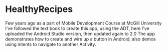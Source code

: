 # HealthyRecipes
Few years ago as a part of Mobile Development Course at McGill University I've followed the text book to create this app, using the ADT, here I've uploaded the Android Studio version, then updated again to 2.0
The app demonstrates how to create and wire up a button in Android, also demos using intents to navigate to another Activity.
